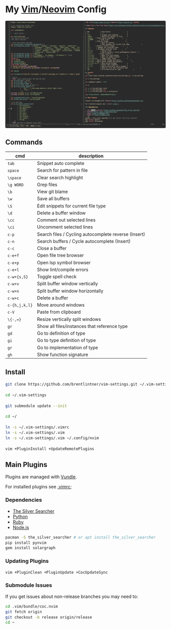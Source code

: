# My [Vim](https://www.vim.org/)/[Neovim](https://neovim.io/) Config

![demo with a few files open](https://raw.githubusercontent.com/brentlintner/vim-settings/master/screenshot.png)

## Commands

| cmd              | description                     |
| ---              | ---                             |
| `tab`            | Snippet auto complete           |
| `space`          | Search for pattern in file      |
| `\space`   | Clear search highlight          |
| `\g WORD`       | Grep files                      |
| `\b`       | View git blame                      |
| `\w`             | Save all buffers                |
| `\S`             | Edit snippets for current file type                |
| `\d`       | Delete a buffer window           |
| `\cc`       | Comment out selected lines           |
| `\ci`       | Uncomment selected lines           |
| `c-p`         | Search files / Cycling autocomplete reverse (Insert)              |
| `c-n`         | Search buffers / Cycle autocomplete (Insert)  |
| `c-c`       | Close a buffer |
| `c-e+f`       | Open file tree browser          |
| `c-e+p`       | Open lsp symbol browser          |
| `c-e+l`       | Show lint/compile errors          |
| `c-w+{s,S}`   | Toggle spell check              |
| `c-w+v` | Split buffer window vertically             |
| `c-w+n` | Split buffer window horizontally             |
| `c-w+c` | Delete a buffer             |
| `c-{h,j,k,l}` | Move around windows             |
| `c-V`         | Paste from clipboard            |
| `\{-,=}`         | Resize vertically split windows |
| `gr`             | Show all files/instances that reference type                |
| `gd`             | Go to definition of type                |
| `gi`             | Go to type definition of type                |
| `gr`             | Go to implementation of type                |
| `gh`             | Show function signature  |

## Install
```sh
git clone https://github.com/brentlintner/vim-settings.git ~/.vim-settings

cd ~/.vim-settings

git submodule update --init

cd ~/

ln -s ~/.vim-settings/.vimrc
ln -s ~/.vim-settings/.vim
ln -s ~/.vim-settings/.vim ~/.config/nvim

vim +PluginInstall +UpdateRemotePlugins
```
## Main Plugins

Plugins are managed with [Vundle](https://github.com/VundleVim/Vundle.vim).

For installed plugins see [.vimrc](.vimrc);

### Dependencies

* [The Silver Searcher](https://github.com/ggreer/the_silver_searcher)
* [Python](https://pypi.org/project/pip/)
* [Ruby](https://rubygems.org/)
* [Node.js](https://nodejs.org/)
```sh
pacman -S the_silver_searcher # or apt install the_silver_searcher
pip install pynvim
gem install solargraph
```
### Updating Plugins
```sh
vim +PluginClean +PluginUpdate +CocUpdateSync
```
### Submodule Issues

If you get issues about non-release branches you may need to:
```sh
cd .vim/bundle/coc.nvim
git fetch origin
git checkout -b release origin/release
cd ~
```
